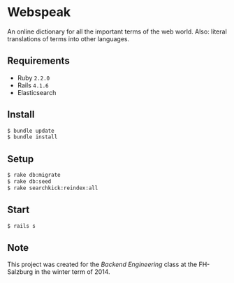 Webspeak
========

An online dictionary for all the important terms of the web world. Also: literal translations of terms into other languages.

Requirements
------------

* Ruby `2.2.0`
* Rails `4.1.6`
* Elasticsearch

Install
-------

```bash
$ bundle update
$ bundle install
```

Setup
-----

```bash
$ rake db:migrate
$ rake db:seed
$ rake searchkick:reindex:all
```

Start
-----

```bash
$ rails s
```

Note
----

This project was created for the *Backend Engineering* class at the FH-Salzburg in the winter term of 2014.